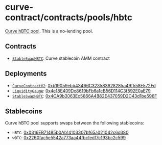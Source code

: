# curve-contract/contracts/pools/hbtc

[Curve hBTC pool](https://www.curve.fi/hbtc). This is a no-lending pool.

## Contracts

* [`StableSwapHBTC`](StableSwapHBTC.vy): Curve stablecoin AMM contract

## Deployments

* [`CurveContractV2`](../../tokens/CurveTokenV2.vy): [0xb19059ebb43466C323583928285a49f558E572Fd](https://etherscan.io/address/0xb19059ebb43466C323583928285a49f558E572Fd)
* [`LiquidityGauge`](../../gauges/LiquidityGauge.vy): [0x4c18E409Dc8619bFb6a1cB56D114C3f592E0aE79](https://etherscan.io/address/0x4c18E409Dc8619bFb6a1cB56D114C3f592E0aE79)
* [`StableSwapHBTC`](StableSwapHBTC.vy): [0x4CA9b3063Ec5866A4B82E437059D2C43d1be596F](https://etherscan.io/address/0x4CA9b3063Ec5866A4B82E437059D2C43d1be596F)

## Stablecoins

Curve hBTC pool supports swaps between the following stablecoins:

* `hBTC`: [0x0316EB71485b0Ab14103307bf65a021042c6d380](https://etherscan.io/address/0x0316EB71485b0Ab14103307bf65a021042c6d380)
* `wBTC`: [0x2260fac5e5542a773aa44fbcfedf7c193bc2c599](https://etherscan.io/address/0x2260fac5e5542a773aa44fbcfedf7c193bc2c599)
